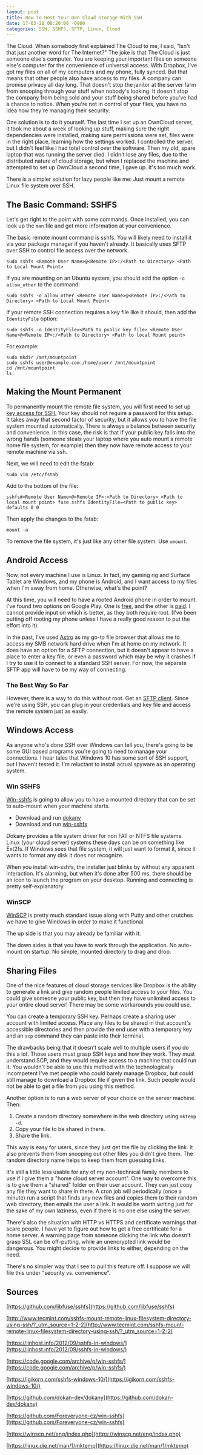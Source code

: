 ```yaml
---
layout: post
title: How To Host Your Own Cloud Storage With SSH
date: 17-03-20 08:20:00 -0800
categories: SSH, SSHFS, SFTP, Linux, Cloud
---
```


The Cloud. When somebody first explained The Cloud to me, I said, "Isn't that just another word for The Internet?" The joke is that The Cloud is just someone else's computer. You are keeping your important files on someone else's computer for the convenience of universal access. With Dropbox, I've got my files on all of my computers and my phone, fully synced. But that means that other people also have access to my files. A company can promise privacy all day long. That doesn't stop the janitor at the server farm from snooping through your stuff when nobody's looking. It doesn't stop the company from being sold and your stuff being shared before you've had a chance to notice. When you're not in control of your files, you have no idea how they're managing their security. 

One solution is to do it yourself. The last time I set up an OwnCloud server, it took me about a week of looking up stuff, making sure the right dependencies were installed, making sure permissions were set, files were in the right place, learning how the settings worked. I controlled the server, but I didn't feel like I had total control over the software. Then my old, spare laptop that was running the server died. I didn't lose any files, due to the distributed nature of cloud storage, but when I replaced the machine and attempted to set up OwnCloud a second time, I gave up. It's too much work.

There is a simpler solution for lazy people like me: Just mount a remote Linux file system over SSH.

## The Basic Command: SSHFS

Let's get right to the point with some commands. Once installed, you can look up the `man` file and get more information at your convenience.

The basic remote mount command is sshfs. You will likely need to install it via your package manager if you haven't already. It basically uses SFTP over SSH to control file access over the network.

    sudo sshfs <Remote User Name>@<Remote IP>:/<Path to Directory> <Path to Local Mount Point>

If you are mounting on an Ubuntu system, you should add the option `-o allow_other` to the command:

    sudo sshfs -o allow_other <Remote User Name>@<Remote IP>:/<Path to Directory> <Path to Local Mount Point>

If your remote SSH connection requires a key file like it should, then add the `IdentityFile` option:

    sudo sshfs -o IdentityFile=<Path to public key file> <Remote User Name>@<Remote IP>:/<Path to Directory> <Path to local Mount point>

For example:

    sudo mkdir /mnt/mountpoint
    sudo sshfs user@example.com:/home/user/ /mnt/mountpoint
    cd /mnt/mountpoint
    ls

## Making the Mount Permanent

To permanently mount the remote file system, you will first need to set up [key access for SSH.](https://erickveil.github.io/2016/03/06/How-To-Secure-Your-SSH-Login-With-Keys.html) Your key should not require a password for this setup. It takes away that second factor of security, but it allows you to have the file system mounted automatically. There is always a balance between security and convenience. In this case, the risk is that if your public key falls into the wrong hands (someone steals your laptop where you auto mount a remote home file system, for example) then they now have remote access to your remote machine via ssh.

Next, we will need to edit the fstab:

    sudo vim /etc/fstab

Add to the bottom of the file:

    sshfs#<Remote User Name>@<Remote IP>:<Path to Directory> <Path to local mount point> fuse.sshfs IdentityFile=<Path to public key> defaults 0 0

Then apply the changes to the fstab:

    mount -a

To remove the file system, it's just like any other file system. Use `umount`.

## Android Access

Now, not every machine I use is Linux. In fact, my gaming rig and Surface Tablet are Windows, and my phone is Android, and I want access to my files when I'm away from home. Otherwise, what's the point?

At this time, you will need to have a rooted Android phone in order to mount. I've found two options on Google Play. One is [free](https://play.google.com/store/search?q=sshfs&c=apps), and the other is [paid](https://play.google.com/store/apps/details?id=com.chaos9k.sshfsandroid). I cannot provide input on which is better, as they both require root. (I've been putting off rooting my phone unless I have a really good reason to put the effort into it).

In the past, I've used [Astro](https://play.google.com/store/apps/details?id=com.metago.astro) as my go-to file browser that allows me to access my SMB network hard drive when I'm at home on my network. It does have an option for a SFTP connection, but it doesn't appear to have a place to enter a key file, or even a password which may be why it crashes if I try to use it to connect to a standard SSH server. For now, the separate SFTP app will have to be my way of connecting.

### The Best Way So Far

However, there is a way to do this without root. Get an [SFTP client](https://play.google.com/store/apps/details?id=lysesoft.andftp). Since we're using SSH, you can plug in your credentials and key file and access the remote system just as easily.

## Windows Access

As anyone who's done SSH over Windows can tell you, there's going to be some GUI based programs you're going to need to manage your connections. I hear tales that Windows 10 has some sort of SSH support, but I haven't tested it. I'm reluctant to install actual spyware as an operating system.

### Win SSHFS

[Win-sshfs](https://code.google.com/archive/p/win-sshfs/) is going to allow you to have a mounted directory that can be set to auto-mount when your machine starts.

- Download and run [dokany](https://github.com/dokan-dev/dokany/releases)
- Download and run [win-sshfs](https://github.com/Foreveryone-cz/win-sshfs/releases)

Dokany provides a file system driver for non FAT or NTFS file systems. Linux (your cloud server) systems these days can be on something like Ext2fs. If Windows sees that file system, it will just want to format it, since it wants to format any disk it does not recognize.

When you install win-sshfs, the installer just blinks by without any apparent interaction. It's alarming, but when it's done after 500 ms, there should be an icon to launch the program on your desktop. Running and connecting is pretty self-explanatory.

### WinSCP

[WinSCP](https://winscp.net/eng/index.php) is pretty much standard issue along with Putty and other crutches we have to give Windows in order to make it functional.

The up side is that you may already be familiar with it.

The down sides is that you have to work through the application. No auto-mount on startup. No simple, mounted directory to drag and drop.

## Sharing Files

One of the nice features of cloud storage services like Dropbox is the ability to generate a link and give random people limited access to your files. You could give someone your public key, but then they have unlimited access to your entire cloud server! There may be some workarounds you could use.

You can create a temporary SSH key. Perhaps create a sharing user account with limited access. Place any files to be shared in that account's accessible directories and then provide the end user with a temporary key and an `scp` command they can paste into their terminal.

The drawbacks being that it doesn't scale well to multiple users if you do this a lot. Those users must grasp SSH keys and how they work. They must understand SCP, and they would require access to a machine that could run it. You wouldn't be able to use this method with the technologically incompetent I've met people who could barely manage Dropbox, but could still manage to download a Dropbox file if given the link. Such people would not be able to get a file from you using this method.

Another option is to run a web server of your choice on the server machine. Then:

1. Create a random directory somewhere in the web directory using `mktemp -d`.
2. Copy your file to be shared in there.
3. Share the link.

This way is easy for users, since they just get the file by clicking the link. It also prevents them from snooping out other files you didn't give them. The random directory name helps to keep them from guessing links.

It's still a little less usable for any of my non-technical family members to use if I give them a "home cloud server account". One way to overcome this is to give them a "shared" folder on their user account. They can just copy any file they want to share in there. A cron job will periodically (once a minute) run a script that finds any new files and copies them to their random web directory, then emails the user a link. It would be worth writing just for the sake of my own laziness, even if there is no one else using the server.

There's also the situation with HTTP vs HTTPS and certificate warnings that scare people. I have yet to figure out how to get a free certificate for a home server. A warning page from someone clicking the link who doesn't grasp SSL can be off-putting, while an unencrypted link would be dangerous. You might decide to provide links to either, depending on the need.

There's no simpler way that I see to pull this feature off. I suppose we will file this under "security vs. convenience".

## Sources

[https://github.com/libfuse/sshfs](https://github.com/libfuse/sshfs)

[http://www.tecmint.com/sshfs-mount-remote-linux-filesystem-directory-using-ssh/?_utm_source=1-2-2](http://www.tecmint.com/sshfs-mount-remote-linux-filesystem-directory-using-ssh/?_utm_source=1-2-2)

[https://linhost.info/2012/09/sshfs-in-windows/](https://linhost.info/2012/09/sshfs-in-windows/)

[https://code.google.com/archive/p/win-sshfs/](https://code.google.com/archive/p/win-sshfs/)

[https://igikorn.com/sshfs-windows-10/](https://igikorn.com/sshfs-windows-10/)

[https://github.com/dokan-dev/dokany](https://github.com/dokan-dev/dokany)

[https://github.com/Foreveryone-cz/win-sshfs](https://github.com/Foreveryone-cz/win-sshfs)

[https://winscp.net/eng/index.php](https://winscp.net/eng/index.php)

[https://linux.die.net/man/1/mktemp](https://linux.die.net/man/1/mktemp)


